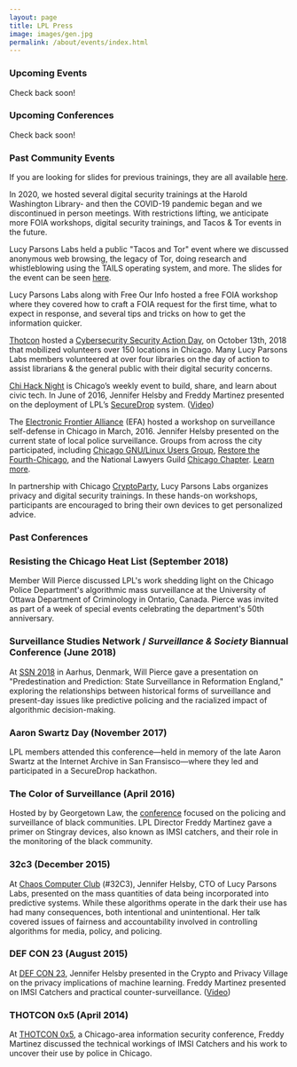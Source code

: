 ```yaml
---
layout: page
title: LPL Press
image: images/gen.jpg
permalink: /about/events/index.html
---
```


### Upcoming Events

Check back soon! 

### Upcoming Conferences

Check back soon!

### Past Community Events

If you are looking for slides for previous trainings, they are all available [here](https://www.documentcloud.org/projects/lpl-digital-security-and-foia-presentations-207834/).

In 2020, we hosted several digital security trainings at the Harold Washington Library- and then the COVID-19 pandemic began and we discontinued in person meetings. With restrictions lifting, we anticipate more FOIA workshops, digital security trainings, and Tacos & Tor events in the future. 

Lucy Parsons Labs held a public "Tacos and Tor" event where we discussed anonymous web browsing, the legacy of Tor, doing research and whistleblowing using the TAILS operating system, and more. The slides for the event can be seen [here](/torpresentation/index.html). 

Lucy Parsons Labs along with Free Our Info hosted a free FOIA workshop where they covered how to craft a FOIA request for the first time, what to expect in response, and several tips and tricks on how to get the information quicker.

[Thotcon](https://www.thotcon.org/) hosted a [Cybersecurity Security Action Day](https://www.chipublib.org/blogs/post/guest-blog-cyber-security-take-action-saturday-october-13/), on October 13th, 2018 that mobilized volunteers over 150 locations in Chicago. Many Lucy Parsons Labs members volunteered at over four libraries on the day of action to assist librarians & the general public with their digital security concerns. 

[Chi Hack Night](https://chihacknight.org/) is Chicago’s weekly event to build, share, and learn about civic tech. In June of 2016, Jennifer Helsby and Freddy Martinez presented on the deployment of LPL’s [SecureDrop](/securedrop) system. ([Video](https://www.youtube.com/watch?v=XKY_Sgv9ej8))

The [Electronic Frontier Alliance](https://www.eff.org/electronic-frontier-alliance) (EFA) hosted a workshop on surveillance self-defense in Chicago in March, 2016. Jennifer Helsby presented on the current state of local police surveillance. Groups from across the city participated, including [Chicago GNU/Linux Users Group](https://chicagolug.org/), [Restore the Fourth-Chicago](http://rt4chicago.com/index.html), and the National Lawyers Guild [Chicago Chapter](http://nlgchicago.org/). [Learn more](https://www.eff.org/deeplinks/2016/04/community-groups-come-together-across-us-promote-digital-rights).

In partnership with Chicago [CryptoParty](https://www.cryptoparty.in/chicago), Lucy Parsons Labs organizes privacy and digital security trainings. In these hands-on workshops, participants are encouraged to bring their own devices to get personalized advice.


### Past Conferences

### Resisting the Chicago Heat List (September 2018)
Member Will Pierce discussed LPL's work shedding light on the Chicago Police Department's algorithmic mass surveillance at the University of Ottawa Department of Criminology in Ontario, Canada. Pierce was invited as part of a week of special events celebrating the department's 50th anniversary.

### Surveillance Studies Network / *Surveillance & Society* Biannual Conference (June 2018)
At [SSN 2018](http://conferences.au.dk/ssn2018/) in Aarhus, Denmark, Will Pierce gave a presentation on "Predestination and Prediction: State Surveillance in Reformation England," exploring the relationships between historical forms of surveillance and present-day issues like predictive policing and the racialized impact of algorithmic decision-making.

### Aaron Swartz Day (November 2017)
LPL members attended this conference—held in memory of the late Aaron Swartz at the Internet Archive in San Fransisco—where they led and participated in a SecureDrop hackathon.

### The Color of Surveillance (April 2016)
Hosted by by Georgetown Law, the [conference](https://www.law.georgetown.edu/academics/centers-institutes/privacy-technology/events/index.cfm) focused on the policing and surveillance of black communities. LPL Director Freddy Martinez gave a primer on Stingray devices, also known as IMSI catchers, and their role in the monitoring of the black community.

### 32c3 (December 2015)
At [Chaos Computer Club](https://events.ccc.de/category/32c3/) (#32C3), Jennifer Helsby, CTO of Lucy Parsons Labs, presented on the mass quantities of data being incorporated into predictive systems. While these algorithms operate in the dark their use has had many consequences, both intentional and unintentional. Her talk covered issues of fairness and accountability involved in controlling algorithms for media, policy, and policing.

### DEF CON 23 (August 2015)
At [DEF CON 23](https://www.defcon.org/), Jennifer Helsby presented in the Crypto and Privacy Village on the privacy implications of machine learning. Freddy Martinez presented on IMSI Catchers and practical counter-surveillance. ([Video](https://www.youtube.com/embed/JyTb5mJOYLo))

### THOTCON 0x5 (April 2014)
At [THOTCON 0x5](http://thotcon.org/), a Chicago-area information security conference, Freddy Martinez discussed the technical workings of IMSI Catchers and his work to uncover their use by police in Chicago.
